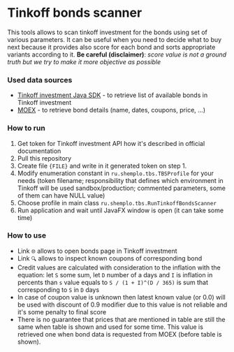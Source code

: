 # Tinkoff bonds scanner
This tools allows to scan tinkoff investment for the bonds using set of various parameters. 
It can be useful when you need to decide what to buy next because it provides also score for 
each bond and sorts appropriate variants according to it. **Be careful (disclaimer)**:
_score value is not a ground truth but we try to make it more objective as possible_

### Used data sources
* [Tinkoff investment Java SDK](https://github.com/TinkoffCreditSystems/invest-openapi-java-sdk) - to retrieve list of available bonds in Tinkoff investment
* [MOEX](https://iss.moex.com/) - to retrieve bond details (name, dates, coupons, price, ...)

### How to run
1. Get token for Tinkoff investment API how it's described in official documentation
2. Pull this repository
3. Create file `{FILE}` and write in it generated token on step 1.
4. Modify enumeration constant in `ru.shemplo.tbs.TBSProfile` for your needs 
(token filename; responsibility that defines which environment in Tinkoff will be used 
sandbox/production; commented parameters, some of them can have NULL value)
5. Choose profile in main class `ru.shemplo.tbs.RunTinkoffBondsScanner`
6. Run application and wait until JavaFX window is open (it can take some time)

### How to use
* Link `🌐` allows to open bonds page in Tinkoff investment
* Link `🔍` allows to inspect known coupons of corresponding bond
* Credit values are calculated with consideration to the inflation with the equation: 
let `S` some sum, let `D` number of a days and `I` is inflation in percents than
`s` value equals to `S / (1 + I)^(D / 365)` is sum that corresponding to `S` in `D` days
* In case of coupon value is unknown then latest known value (or 0.0) will be used with
discount of 0.9 modifier due to this value is not reliable and it's some penalty to final score
* There is no guarantee that prices that are mentioned in table are still the same when
table is shown and used for some time. This value is retrieved one when bond data is requested
from MOEX (before table is shown).
